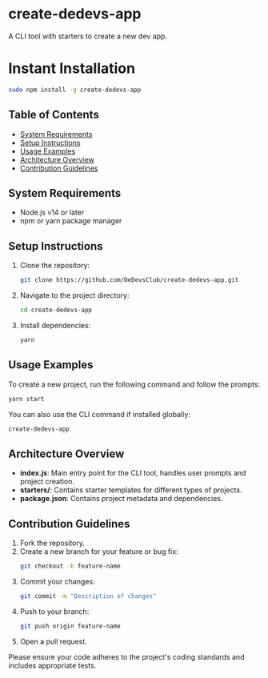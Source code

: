 # create-dedevs-app

A CLI tool with starters to create a new dev app.

# Instant Installation

```bash
sudo npm install -g create-dedevs-app
```

## Table of Contents
- [System Requirements](#system-requirements)
- [Setup Instructions](#setup-instructions)
- [Usage Examples](#usage-examples)
- [Architecture Overview](#architecture-overview)
- [Contribution Guidelines](#contribution-guidelines)

## System Requirements
- Node.js v14 or later
- npm or yarn package manager

## Setup Instructions
1. Clone the repository:
   ```bash
   git clone https://github.com/DeDevsClub/create-dedevs-app.git
   ```
2. Navigate to the project directory:
   ```bash
   cd create-dedevs-app
   ```
3. Install dependencies:
   ```bash
   yarn
   ```

## Usage Examples
To create a new project, run the following command and follow the prompts:
```bash
yarn start
```
You can also use the CLI command if installed globally:
```bash
create-dedevs-app
```

## Architecture Overview
- **index.js**: Main entry point for the CLI tool, handles user prompts and project creation.
- **starters/**: Contains starter templates for different types of projects.
- **package.json**: Contains project metadata and dependencies.

## Contribution Guidelines
1. Fork the repository.
2. Create a new branch for your feature or bug fix:
   ```bash
   git checkout -b feature-name
   ```
3. Commit your changes:
   ```bash
   git commit -m "Description of changes"
   ```
4. Push to your branch:
   ```bash
   git push origin feature-name
   ```
5. Open a pull request.

Please ensure your code adheres to the project's coding standards and includes appropriate tests.